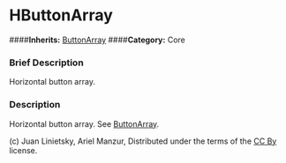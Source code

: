#  HButtonArray  
####**Inherits:** [ButtonArray](class_buttonarray)
####**Category:** Core

###  Brief Description  
Horizontal button array.

###  Description  
Horizontal button array. See [ButtonArray](class_buttonarray).


(c) Juan Linietsky, Ariel Manzur, Distributed under the terms of the [CC By](https://creativecommons.org/licenses/by/3.0/legalcode) license.
